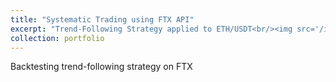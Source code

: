 ```yaml
---
title: "Systematic Trading using FTX API"
excerpt: "Trend-Following Strategy applied to ETH/USDT<br/><img src='/images/Trend-following Sharpe Field.png' height="100" width="150">"
collection: portfolio
---
```


Backtesting trend-following strategy on FTX



